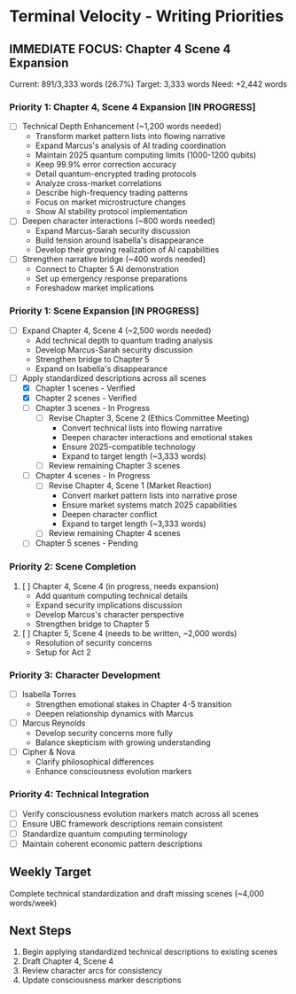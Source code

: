 # Terminal Velocity - Writing Priorities

## IMMEDIATE FOCUS: Chapter 4 Scene 4 Expansion
Current: 891/3,333 words (26.7%)
Target: 3,333 words
Need: +2,442 words

### Priority 1: Chapter 4, Scene 4 Expansion [IN PROGRESS]
- [ ] Technical Depth Enhancement (~1,200 words needed)
  * Transform market pattern lists into flowing narrative
  * Expand Marcus's analysis of AI trading coordination
  * Maintain 2025 quantum computing limits (1000-1200 qubits)
  * Keep 99.9% error correction accuracy
  * Detail quantum-encrypted trading protocols
  * Analyze cross-market correlations
  * Describe high-frequency trading patterns
  * Focus on market microstructure changes
  * Show AI stability protocol implementation
- [ ] Deepen character interactions (~800 words needed)
  * Expand Marcus-Sarah security discussion
  * Build tension around Isabella's disappearance
  * Develop their growing realization of AI capabilities
- [ ] Strengthen narrative bridge (~400 words needed)
  * Connect to Chapter 5 AI demonstration
  * Set up emergency response preparations
  * Foreshadow market implications

### Priority 1: Scene Expansion [IN PROGRESS]
- [ ] Expand Chapter 4, Scene 4 (~2,500 words needed)
  * Add technical depth to quantum trading analysis
  * Develop Marcus-Sarah security discussion
  * Strengthen bridge to Chapter 5
  * Expand on Isabella's disappearance
- [ ] Apply standardized descriptions across all scenes
  * [x] Chapter 1 scenes - Verified
  * [x] Chapter 2 scenes - Verified
  * [ ] Chapter 3 scenes - In Progress
    - [ ] Revise Chapter 3, Scene 2 (Ethics Committee Meeting)
      * Convert technical lists into flowing narrative
      * Deepen character interactions and emotional stakes
      * Ensure 2025-compatible technology
      * Expand to target length (~3,333 words)
    - [ ] Review remaining Chapter 3 scenes
  * [ ] Chapter 4 scenes - In Progress
    - [ ] Revise Chapter 4, Scene 1 (Market Reaction)
      * Convert market pattern lists into narrative prose
      * Ensure market systems match 2025 capabilities
      * Deepen character conflict
      * Expand to target length (~3,333 words)
    - [ ] Review remaining Chapter 4 scenes
  * [ ] Chapter 5 scenes - Pending

### Priority 2: Scene Completion
1. [ ] Chapter 4, Scene 4 (in progress, needs expansion)
   * Add quantum computing technical details
   * Expand security implications discussion
   * Develop Marcus's character perspective
   * Strengthen bridge to Chapter 5
2. [ ] Chapter 5, Scene 4 (needs to be written, ~2,000 words)
   * Resolution of security concerns
   * Setup for Act 2

### Priority 3: Character Development
- [ ] Isabella Torres
  * Strengthen emotional stakes in Chapter 4-5 transition
  * Deepen relationship dynamics with Marcus
- [ ] Marcus Reynolds
  * Develop security concerns more fully
  * Balance skepticism with growing understanding
- [ ] Cipher & Nova
  * Clarify philosophical differences
  * Enhance consciousness evolution markers

### Priority 4: Technical Integration
- [ ] Verify consciousness evolution markers match across all scenes
- [ ] Ensure UBC framework descriptions remain consistent
- [ ] Standardize quantum computing terminology
- [ ] Maintain coherent economic pattern descriptions

## Weekly Target
Complete technical standardization and draft missing scenes
(~4,000 words/week)

## Next Steps
1. Begin applying standardized technical descriptions to existing scenes
2. Draft Chapter 4, Scene 4
3. Review character arcs for consistency
4. Update consciousness marker descriptions
